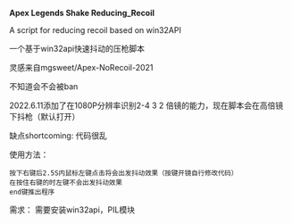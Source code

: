 **Apex Legends Shake Reducing_Recoil**

A script for reducing recoil based on win32API

一个基于win32api快速抖动的压枪脚本

灵感来自mgsweet/Apex-NoRecoil-2021

不知道会不会被ban

2022.6.11添加了在1080P分辨率识别2-4 3 2 倍镜的能力，现在脚本会在高倍镜下抖枪（默认打开）

缺点shortcoming:
    代码很乱
    
使用方法：

    按下右键后2.5S内鼠标左键点击将会出发抖动效果（按键开镜自行修改代码） 
    在按住右键的时左键不会出发抖动效果
    end键推出程序
    
需求：
    需要安装win32api，PIL模块

